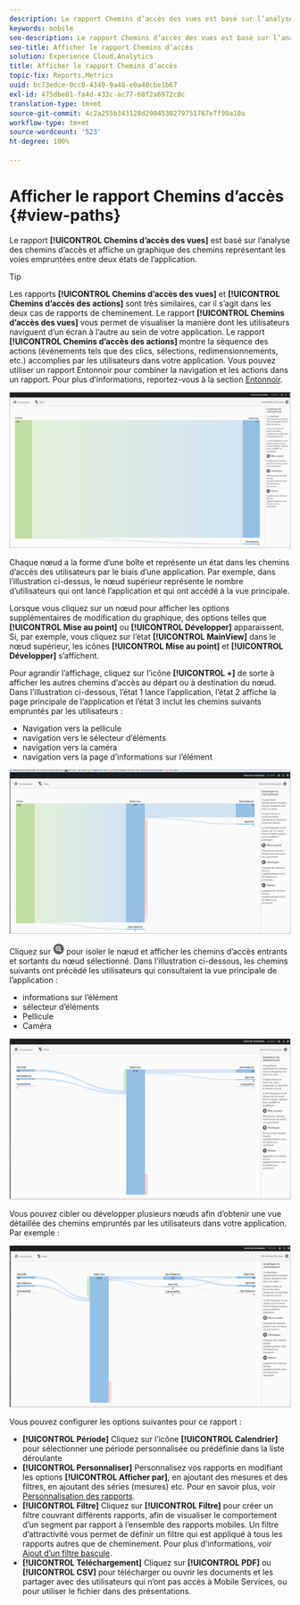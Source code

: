 ```yaml
---
description: Le rapport Chemins d’accès des vues est basé sur l’analyse des chemins d’accès et affiche un graphique des chemins représentant les voies empruntées entre deux états de l’application.
keywords: mobile
seo-description: Le rapport Chemins d’accès des vues est basé sur l’analyse des chemins d’accès et affiche un graphique des chemins représentant les voies empruntées entre deux états de l’application.
seo-title: Afficher le rapport Chemins d’accès
solution: Experience Cloud,Analytics
title: Afficher le rapport Chemins d’accès
topic-fix: Reports,Metrics
uuid: bc73edce-0cc0-4349-9a48-e0a40cbe1b67
exl-id: 475dbe01-fa4d-433c-ac77-68f2a6972c0c
translation-type: tm+mt
source-git-commit: 4c2a255b343128d2904530279751767e7f99a10a
workflow-type: tm+mt
source-wordcount: '523'
ht-degree: 100%

---
```


# Afficher le rapport Chemins d’accès {#view-paths}

Le rapport **[!UICONTROL Chemins d’accès des vues]** est basé sur l’analyse des chemins d’accès et affiche un graphique des chemins représentant les voies empruntées entre deux états de l’application.

>[!TIP]
>
>Les rapports **[!UICONTROL Chemins d’accès des vues]** et **[!UICONTROL Chemins d’accès des actions]** sont très similaires, car il s’agit dans les deux cas de rapports de cheminement. Le rapport **[!UICONTROL Chemins d’accès des vues]** vous permet de visualiser la manière dont les utilisateurs naviguent d’un écran à l’autre au sein de votre application. Le rapport **[!UICONTROL Chemins d’accès des actions]** montre la séquence des actions (événements tels que des clics, sélections, redimensionnements, etc.) accomplies par les utilisateurs dans votre application. Vous pouvez utiliser un rapport Entonnoir pour combiner la navigation et les actions dans un rapport. Pour plus d’informations, reportez-vous à la section [Entonnoir](/help/using/usage/reports-funnel.md).

![chemins d’accès des vues](assets/view_paths.png)

Chaque nœud a la forme d’une boîte et représente un état dans les chemins d’accès des utilisateurs par le biais d’une application. Par exemple, dans l’illustration ci-dessus, le nœud supérieur représente le nombre d’utilisateurs qui ont lancé l’application et qui ont accédé à la vue principale.

Lorsque vous cliquez sur un nœud pour afficher les options supplémentaires de modification du graphique, des options telles que **[!UICONTROL Mise au point]** ou **[!UICONTROL Développer]** apparaissent. Si, par exemple, vous cliquez sur l’état **[!UICONTROL MainView]** dans le nœud supérieur, les icônes **[!UICONTROL Mise au point]** et **[!UICONTROL Développer]** s’affichent.

Pour agrandir l’affichage, cliquez sur l’icône **[!UICONTROL +]** de sorte à afficher les autres chemins d’accès au départ ou à destination du nœud. Dans l’illustration ci-dessous, l’état 1 lance l’application, l’état 2 affiche la page principale de l’application et l’état 3 inclut les chemins suivants empruntés par les utilisateurs :

* Navigation vers la pellicule
* navigation vers le sélecteur d’éléments
* navigation vers la caméra
* navigation vers la page d’informations sur l’élément

![](assets/view_paths_expand.png)

Cliquez sur ![l’icône mise au point](assets/icon_focus.png) pour isoler le nœud et afficher les chemins d’accès entrants et sortants du nœud sélectionné. Dans l’illustration ci-dessous, les chemins suivants ont précédé les utilisateurs qui consultaient la vue principale de l’application :

* informations sur l’élément
* sélecteur d’éléments
* Pellicule
* Caméra

![mise au point du chemin d’accès](assets/view_paths_focus.png)

Vous pouvez cibler ou développer plusieurs nœuds afin d’obtenir une vue détaillée des chemins empruntés par les utilisateurs dans votre application. Par exemple :

![chemin d’accès multi](assets/view_paths_mult.png)

Vous pouvez configurer les options suivantes pour ce rapport :

* **[!UICONTROL Période]**
Cliquez sur l’icône **[!UICONTROL Calendrier]** pour sélectionner une période personnalisée ou prédéfinie dans la liste déroulante
* **[!UICONTROL Personnaliser]**
Personnalisez vos rapports en modifiant les options **[!UICONTROL Afficher par]**, en ajoutant des mesures et des filtres, en ajoutant des séries (mesures) etc. Pour en savoir plus, voir [Personnalisation des rapports](/help/using/usage/reports-customize/reports-customize.md).
* **[!UICONTROL Filtre]**
Cliquez sur **[!UICONTROL Filtre]** pour créer un filtre couvrant différents rapports, afin de visualiser le comportement d’un segment par rapport à l’ensemble des rapports mobiles. Un filtre d’attractivité vous permet de définir un filtre qui est appliqué à tous les rapports autres que de cheminement. Pour plus d’informations, voir [Ajout d’un filtre bascule](/help/using/usage/reports-customize/t-sticky-filter.md).
* **[!UICONTROL Téléchargement]**
Cliquez sur **[!UICONTROL PDF]** ou **[!UICONTROL CSV]** pour télécharger ou ouvrir les documents et les partager avec des utilisateurs qui n’ont pas accès à Mobile Services, ou pour utiliser le fichier dans des présentations.
